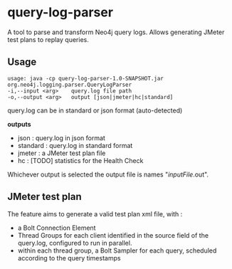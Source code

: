 # query-log-parser
A tool to parse and transform Neo4j query logs.
Allows generating JMeter test plans to replay queries.

## Usage
```
usage: java -cp query-log-parser-1.0-SNAPSHOT.jar org.neo4j.logging.parser.QueryLogParser 
-i,--input <arg>    query.log file path
-o,--output <arg>   output [json|jmeter|hc|standard]
```

query.log can be in standard or json format (auto-detected)

**outputs** 
* json : query.log in json format
* standard : query.log in standard format
* jmeter : a JMeter test plan file
* hc : [TODO] statistics for the Health Check

Whichever output is selected the output file is names "_inputFile_.out".

## JMeter test plan

The feature aims to generate a valid test plan xml file, with :
- a Bolt Connection Element 
- Thread Groups for each client identified in the source field of the query.log, configured to run in parallel.
- within each thread group, a Bolt Sampler for each query, scheduled according to the query timestamps 